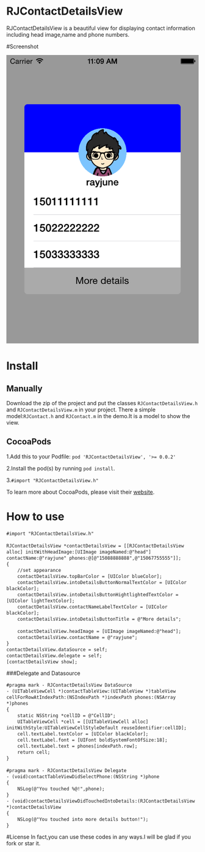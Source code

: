 RJContactDetailsView
====================

RJContactDetailsView is a beautiful view for displaying contact information including head image,name and phone numbers.

#Screenshot

![Resize icon](https://raw.githubusercontent.com/wuleijun/RJContactDetailsView/master/screenshot.png)

# Install

## Manually
Download the zip of the project and put the classes `RJContactDetailsView.h` and `RJContactDetailsView.m` in your project. There a simple model:`RJContact.h` and `RJContact.m` in the demo.It is a model to show the view.

## CocoaPods
1.Add this to your Podfile: ```pod 'RJContactDetailsView', '>= 0.0.2'```

2.Install the pod(s) by running `pod install`.

3.`#import "RJContactDetailsView.h"`

To learn more about CocoaPods, please visit their [website](http://cocoapods.org).

How to use
=========
	#import "RJContactDetailsView.h"

	RJContactDetailsView *contactDetailsView = [[RJContactDetailsView alloc] initWithHeadImage:[UIImage imageNamed:@"head"] contactName:@"rayjune" phones:@[@"15088888888",@"15067755555"]];
    {
        //set appearance
        contactDetailsView.topBarColor = [UIColor blueColor];
        contactDetailsView.intoDetailsButtonNormalTextColor = [UIColor blackColor];
        contactDetailsView.intoDetailsButtonHightlightedTextColor = [UIColor lightTextColor];
        contactDetailsView.contactNameLabelTextColor = [UIColor blackColor];
        contactDetailsView.intoDetailsButtonTitle = @"More details";
        
        contactDetailsView.headImage = [UIImage imageNamed:@"head"];
        contactDetailsView.contactName = @"rayjune";
    }
    contactDetailsView.dataSource = self;
    contactDetailsView.delegate = self;
    [contactDetailsView show];

###Delegate and Datasource

	#pragma mark - RJContactDetailsView DataSource
	- (UITableViewCell *)contactTableView:(UITableView *)tableView cellForRowAtIndexPath:(NSIndexPath *)indexPath phones:(NSArray *)phones
	{
	    static NSString *cellID = @"CellID";
	    UITableViewCell *cell = [[UITableViewCell alloc] initWithStyle:UITableViewCellStyleDefault reuseIdentifier:cellID];
        cell.textLabel.textColor = [UIColor blackColor];
        cell.textLabel.font = [UIFont boldSystemFontOfSize:18];
        cell.textLabel.text = phones[indexPath.row];
        return cell;
	}

	#pragma mark - RJContactDetailsView Delegate
	- (void)contactTableViewDidSelectPhone:(NSString *)phone
	{
        NSLog(@"You touched %@!",phone);
	}
	- (void)contactDetailsViewDidTouchedIntoDetails:(RJContactDetailsView *)contactDetailsView
	{
        NSLog(@"You touched into more details button!");
	}
	
	
#License
In fact,you can use these codes in any ways.I will be glad if you fork or star it.